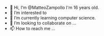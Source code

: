- 👋 Hi, I’m @MatteoZampollo I'm 16 years old. 
- 👀 I’m interested to 
- 🌱 I’m currently learning computer science.
- 💞️ I’m looking to collaborate on ...
- 📫 How to reach me ...

<!---
MatteoZampollo/MatteoZampollo is a ✨ special ✨ repository because its `README.md` (this file) appears on your GitHub profile.
You can click the Preview link to take a look at your changes.
--->
